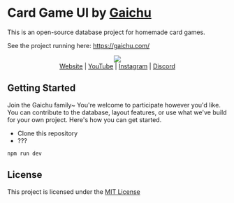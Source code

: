 # Card Game UI by [Gaichu](https://www.gaichu.com)

This is an open-source database project for homemade card games.

See the project running here: https://gaichu.com/

<div align="center">
<img src="https://gaichu.b-cdn.net/assets/logo.gif"/>
<br/>
<a href="https://www.gaichu.com">Website</a> | <a href="https://www.youtube.com/@gaichuuu">YouTube</a> | <a href="https://www.instagram.com/gaichuuuu/">Instagram</a> | <a href="https://discord.gg/gTW9brGkQw">Discord</a>
</div>

## Getting Started

Join the Gaichu family~ You're welcome to participate however you'd like. You can contribute to the database, layout features, or use what we've build for your own project. Here's how you can get started.

- Clone this repository
- ???

```
npm run dev
```

## License

This project is licensed under the [MIT License](https://github.com/CamelJR/gaichu/blob/main/LICENSE)
